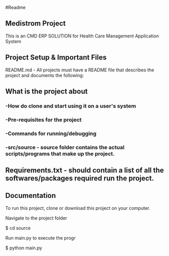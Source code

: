 #Readme

## Medistrom Project
This is an  CMD ERP SOLUTION for Health Care Management Application System

## Project Setup & Important Files
README.md - All projects must have a README file that describes the project and documents the following:

## What is the project about
### -How do clone and start using it on a user's system
### -Pre-requisites for the project
### -Commands for running/debugging
### -src/source - source folder contains the actual scripts/programs that make up the project.

## Requirements.txt - should contain a list of all the softwares/packages required run the project.

## Documentation
To run this project, clone or download this project on your computer.

Navigate to the project folder

$ cd source

Run main.py to execute the progr

$ python main.py
